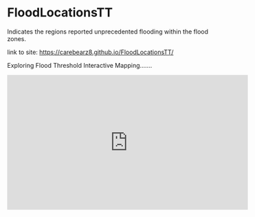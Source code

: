 # FloodLocationsTT
Indicates the regions reported unprecedented flooding within the flood zones.


link to site: https://carebearz8.github.io/FloodLocationsTT/ 

Exploring Flood Threshold Interactive Mapping.......
<iframe width="560" height="315" src="https://www.youtube.com/embed/G9sQ-gUECz4?si=UrP8aP13nOEMZqVm" title="YouTube video player" frameborder="0" allow="accelerometer; autoplay; clipboard-write; encrypted-media; gyroscope; picture-in-picture; web-share" referrerpolicy="strict-origin-when-cross-origin" allowfullscreen></iframe>
